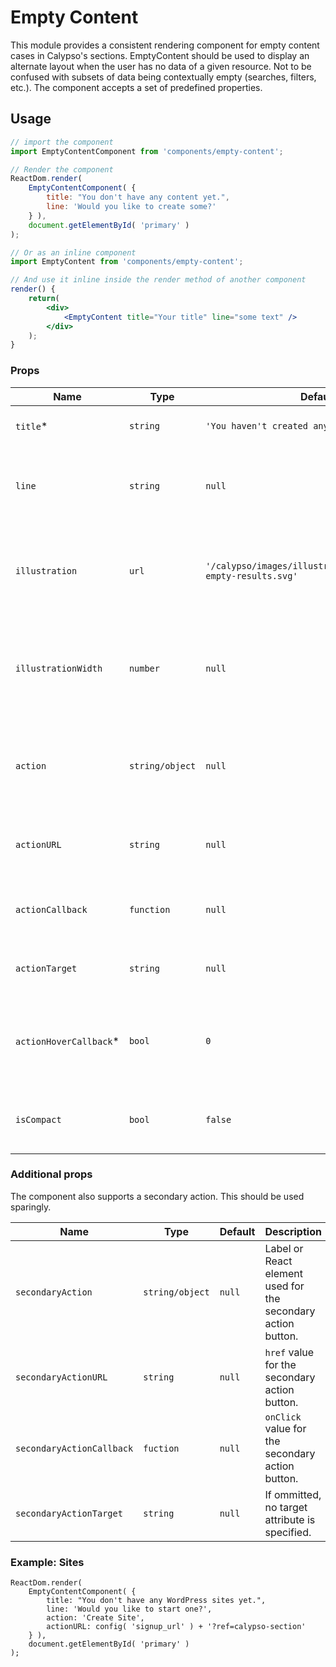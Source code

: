 Empty Content
===

This module provides a consistent rendering component for empty content cases in Calypso's sections. EmptyContent should be used to display an alternate layout when the user has no data of a given resource. Not to be confused with subsets of data being contextually empty (searches, filters, etc.). The component accepts a set of predefined properties.

## Usage

```jsx
// import the component
import EmptyContentComponent from 'components/empty-content';

// Render the component
ReactDom.render(
	EmptyContentComponent( {
		title: "You don't have any content yet.",
		line: 'Would you like to create some?'
	} ),
	document.getElementById( 'primary' )
);

// Or as an inline component
import EmptyContent from 'components/empty-content';

// And use it inline inside the render method of another component
render() {
	return(
		<div>
			<EmptyContent title="Your title" line="some text" />
		</div>
	);
}
```

### Props

Name | Type | Default | Description
--- | --- | --- | ---
`title`* | `string` | `'You haven't created any content yet.'` | The title to be displayed.
`line` | `string` | `null` | A secondary line, usually leads to the call to action.
`illustration` | `url` | `'/calypso/images/illustrations/illustration-empty-results.svg'` | The url string of an image path. Displays drake illustration by default.
`illustrationWidth` | `number` | `null` | Will display the image at native width unless a specific width is provided.
`action` | `string/object` | `null` | Label or React element used for the primary action button.
`actionURL` | `string` | `null` | `href` value for the primary action button.
`actionCallback` | `function` | `null` | `onClick` value for the primary action button.
`actionTarget` | `string` | `null` | If ommitted, no target attribute is specified.
`actionHoverCallback`* | `bool` | `0` | Indicates activity while a background action is being performed
`isCompact` | `bool` | `false` | Shows a smaller version of the component

### Additional props
The component also supports a secondary action. This should be used sparingly.

Name | Type | Default | Description
--- | --- | --- | ---
`secondaryAction` | `string/object` | `null` | Label or React element used for the secondary action button.
`secondaryActionURL` | `string` | `null` | `href` value for the secondary action button.
`secondaryActionCallback` | `fuction` | `null` | `onClick` value for the secondary action button.
`secondaryActionTarget` | `string` | `null` | If ommitted, no target attribute is specified.

### Example: Sites

```es6
ReactDom.render(
	EmptyContentComponent( {
		title: "You don't have any WordPress sites yet.",
		line: 'Would you like to start one?',
		action: 'Create Site',
		actionURL: config( 'signup_url' ) + '?ref=calypso-section'
	} ),
	document.getElementById( 'primary' )
);
```
